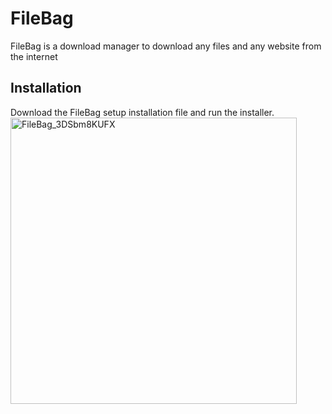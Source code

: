 # FileBag

FileBag is a download manager to download any files and any website from the internet

## Installation

Download the FileBag setup installation file and run the installer.
<img width="458" alt="FileBag_3DSbm8KUFX" src="https://user-images.githubusercontent.com/78033120/134013505-39ef697c-9573-43ce-a709-3b7acf291d07.png">
